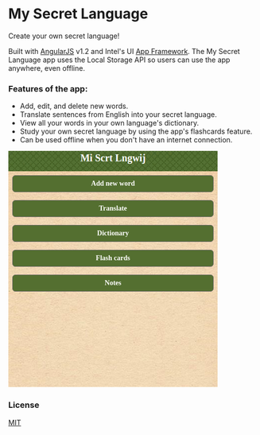 My Secret Language
==================

Create your own secret language!

Built with [AngularJS](https://angularjs.org/) v1.2 and Intel's UI [App Framework](https://github.com/intel/appframework). The My Secret Language app uses the Local Storage API so users can use the app anywhere, even offline.

### Features of the app:

* Add, edit, and delete new words.
* Translate sentences from English into your secret language.
* View all your words in your own language's dictionary.
* Study your own secret language by using the app's flashcards feature.
* Can be used offline when you don't have an internet connection.

![App Home](docs/screenshots/app-home.png)

### License
[MIT](/LICENSE)
